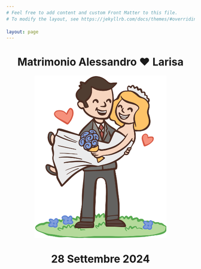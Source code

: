 ```yaml
---
# Feel free to add content and custom Front Matter to this file.
# To modify the layout, see https://jekyllrb.com/docs/themes/#overriding-theme-defaults

layout: page
---
```


<center><h1>Matrimonio Alessandro ❤️ Larisa</h1></center>

<img src="/assets/images/sposi.png" centered="true" alt="drawing" width="400" style="display: block;margin-left: auto;margin-right: auto;width: 70%;"/>


<center><h1>28 Settembre 2024</h1></center>

